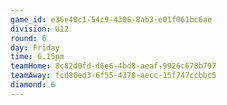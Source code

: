```yaml
---
game_id: e36e40c1-54c9-4306-8ab3-e01f061bc6ae
division: U12
round: 6
day: Friday
time: 6.15pm
teamHome: 8c82d0fd-d6e6-4bd8-aeaf-9926c678b797
teamAway: fcd86ed3-6f55-4378-aecc-15f747ccbbc5
diamond: 6
---
```

